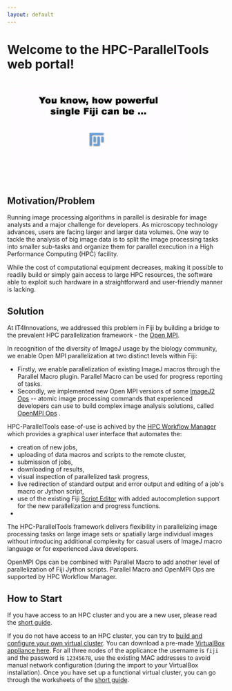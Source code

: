 ```yaml
---
layout: default
---
```


# Welcome to the HPC-ParallelTools web portal!

![Animation Motivation](assets/images/motivationAnimation.gif)

## Motivation/Problem
Running image processing algorithms in parallel is desirable for image analysts and a major challenge for developers. As microscopy technology advances, users are facing larger and larger data volumes. One way to tackle the analysis of big image data is to split the image processing tasks into smaller sub-tasks and organize them for parallel execution in a High Performance Computing (HPC) facility.

While the cost of computational equipment decreases, making it possible to readily build or simply gain access to large HPC resources, the software able to exploit such hardware in a straightforward and user-friendly manner is lacking. 

## Solution
At IT4Innovations, we addressed this problem in Fiji by building a bridge to the prevalent HPC parallelization framework - the [Open MPI](https://www.open-mpi.org/).

In recognition of the diversity of ImageJ usage by the biology community, we enable Open MPI parallelization at two distinct levels within Fiji:

* Firstly, we enable parallelization of existing ImageJ macros through the Parallel Macro plugin. Parallel Macro can be used for progress reporting of tasks.
* Secondly, we implemented new Open MPI versions of some [ImageJ2 Ops](https://imagej.net/libs/imagej-ops/) -- atomic image processing commands that experienced developers can use to build complex image analysis solutions, called [OpenMPI Ops](https://imagej.net/plugins/openmpi-plugin-extensions) .

HPC-ParallelTools ease-of-use is achived by the [HPC Workflow Manager](https://imagej.net/plugins/hpc-workflow-manager) which provides a graphical user interface that automates the:
* creation of new jobs,
* uploading of data macros and scripts to the remote cluster, 
* submission of jobs, 
* downloading of results, 
* visual inspection of parallelized task progress, 
* live redirection of standard output and error output and editing of a job's macro or Jython script,
* use of the existing Fiji [Script Editor](https://imagej.net/scripting/script-editor) with added autocompletion support for the new parallelization and progress functions. 
* 
The HPC-ParallelTools framework delivers flexibility in parallelizing image processing tasks on large image sets or spatially large individual images without introducing additional complexity for casual users of ImageJ macro language or for experienced Java developers.

OpenMPI Ops can be combined with Parallel Macro to add another level of parallelization of Fiji Jython scripts. Parallel Macro and OpenMPI Ops are supported by HPC Workflow Manager.

## How to Start
If you have access to an HPC cluster and you are a new user, please read the [short guide](https://github.com/fiji-hpc/parallel-macro/wiki/Short-Guide). 

If you do not have access to an HPC cluster, you can try to [build and configure your own virtual cluster](https://github.com/fiji-hpc/parallel-macro/wiki/Building-Your-Own-Cluster-and-Configuring-It). You can download a pre-made [VirtualBox](https://www.virtualbox.org/wiki/Download_Old_Builds_6_1) [appliance here](helenos.fi.muni.cz/files/VirtualCluster.ova). For all three nodes of the applicance the username is `fiji` and the password is `12345678`, use the existing MAC addresses to avoid manual network configuration (during the import to your VirtualBox installation). Once you have set up a functional virtual cluster, you can go through the worksheets of the [short guide](https://github.com/fiji-hpc/parallel-macro/wiki/Short-Guide).
